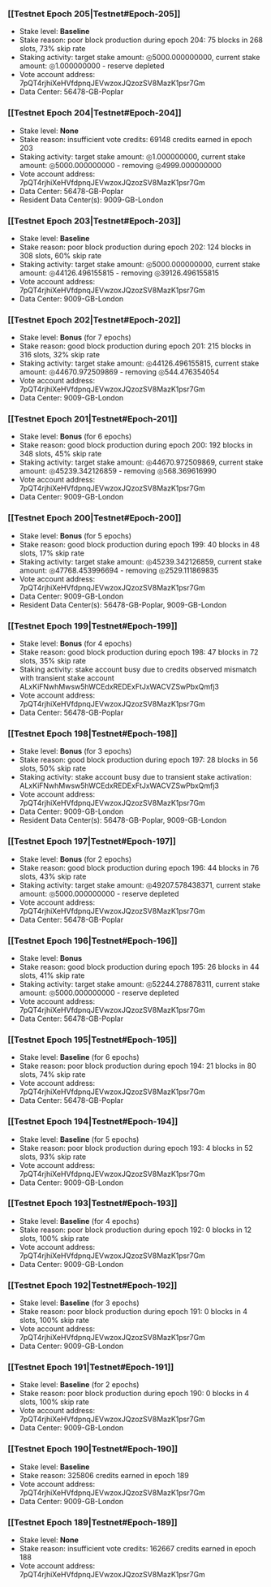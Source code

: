 ### [[Testnet Epoch 205|Testnet#Epoch-205]]
* Stake level: **Baseline**
* Stake reason: poor block production during epoch 204: 75 blocks in 268 slots, 73% skip rate
* Staking activity: target stake amount: ◎5000.000000000, current stake amount: ◎1.000000000 - reserve depleted
* Vote account address: 7pQT4rjhiXeHVfdpnqJEVwzoxJQzozSV8MazK1psr7Gm
* Data Center: 56478-GB-Poplar
### [[Testnet Epoch 204|Testnet#Epoch-204]]
* Stake level: **None**
* Stake reason: insufficient vote credits: 69148 credits earned in epoch 203
* Staking activity: target stake amount: ◎1.000000000, current stake amount: ◎5000.000000000 - removing ◎4999.000000000
* Vote account address: 7pQT4rjhiXeHVfdpnqJEVwzoxJQzozSV8MazK1psr7Gm
* Data Center: 56478-GB-Poplar
* Resident Data Center(s): 9009-GB-London
### [[Testnet Epoch 203|Testnet#Epoch-203]]
* Stake level: **Baseline**
* Stake reason: poor block production during epoch 202: 124 blocks in 308 slots, 60% skip rate
* Staking activity: target stake amount: ◎5000.000000000, current stake amount: ◎44126.496155815 - removing ◎39126.496155815
* Vote account address: 7pQT4rjhiXeHVfdpnqJEVwzoxJQzozSV8MazK1psr7Gm
* Data Center: 9009-GB-London
### [[Testnet Epoch 202|Testnet#Epoch-202]]
* Stake level: **Bonus** (for 7 epochs)
* Stake reason: good block production during epoch 201: 215 blocks in 316 slots, 32% skip rate
* Staking activity: target stake amount: ◎44126.496155815, current stake amount: ◎44670.972509869 - removing ◎544.476354054
* Vote account address: 7pQT4rjhiXeHVfdpnqJEVwzoxJQzozSV8MazK1psr7Gm
* Data Center: 9009-GB-London
### [[Testnet Epoch 201|Testnet#Epoch-201]]
* Stake level: **Bonus** (for 6 epochs)
* Stake reason: good block production during epoch 200: 192 blocks in 348 slots, 45% skip rate
* Staking activity: target stake amount: ◎44670.972509869, current stake amount: ◎45239.342126859 - removing ◎568.369616990
* Vote account address: 7pQT4rjhiXeHVfdpnqJEVwzoxJQzozSV8MazK1psr7Gm
* Data Center: 9009-GB-London
### [[Testnet Epoch 200|Testnet#Epoch-200]]
* Stake level: **Bonus** (for 5 epochs)
* Stake reason: good block production during epoch 199: 40 blocks in 48 slots, 17% skip rate
* Staking activity: target stake amount: ◎45239.342126859, current stake amount: ◎47768.453996694 - removing ◎2529.111869835
* Vote account address: 7pQT4rjhiXeHVfdpnqJEVwzoxJQzozSV8MazK1psr7Gm
* Data Center: 9009-GB-London
* Resident Data Center(s): 56478-GB-Poplar, 9009-GB-London
### [[Testnet Epoch 199|Testnet#Epoch-199]]
* Stake level: **Bonus** (for 4 epochs)
* Stake reason: good block production during epoch 198: 47 blocks in 72 slots, 35% skip rate
* Staking activity: stake account busy due to credits observed mismatch with transient stake account ALxKiFNwhMwsw5hWCEdxREDExFtJxWACVZSwPbxQmfj3
* Vote account address: 7pQT4rjhiXeHVfdpnqJEVwzoxJQzozSV8MazK1psr7Gm
* Data Center: 56478-GB-Poplar
### [[Testnet Epoch 198|Testnet#Epoch-198]]
* Stake level: **Bonus** (for 3 epochs)
* Stake reason: good block production during epoch 197: 28 blocks in 56 slots, 50% skip rate
* Staking activity: stake account busy due to transient stake activation: ALxKiFNwhMwsw5hWCEdxREDExFtJxWACVZSwPbxQmfj3
* Vote account address: 7pQT4rjhiXeHVfdpnqJEVwzoxJQzozSV8MazK1psr7Gm
* Data Center: 9009-GB-London
* Resident Data Center(s): 56478-GB-Poplar, 9009-GB-London
### [[Testnet Epoch 197|Testnet#Epoch-197]]
* Stake level: **Bonus** (for 2 epochs)
* Stake reason: good block production during epoch 196: 44 blocks in 76 slots, 43% skip rate
* Staking activity: target stake amount: ◎49207.578438371, current stake amount: ◎5000.000000000 - reserve depleted
* Vote account address: 7pQT4rjhiXeHVfdpnqJEVwzoxJQzozSV8MazK1psr7Gm
* Data Center: 56478-GB-Poplar
### [[Testnet Epoch 196|Testnet#Epoch-196]]
* Stake level: **Bonus**
* Stake reason: good block production during epoch 195: 26 blocks in 44 slots, 41% skip rate
* Staking activity: target stake amount: ◎52244.278878311, current stake amount: ◎5000.000000000 - reserve depleted
* Vote account address: 7pQT4rjhiXeHVfdpnqJEVwzoxJQzozSV8MazK1psr7Gm
* Data Center: 56478-GB-Poplar
### [[Testnet Epoch 195|Testnet#Epoch-195]]
* Stake level: **Baseline** (for 6 epochs)
* Stake reason: poor block production during epoch 194: 21 blocks in 80 slots, 74% skip rate 
* Vote account address: 7pQT4rjhiXeHVfdpnqJEVwzoxJQzozSV8MazK1psr7Gm
* Data Center: 56478-GB-Poplar
### [[Testnet Epoch 194|Testnet#Epoch-194]]
* Stake level: **Baseline** (for 5 epochs)
* Stake reason: poor block production during epoch 193: 4 blocks in 52 slots, 93% skip rate 
* Vote account address: 7pQT4rjhiXeHVfdpnqJEVwzoxJQzozSV8MazK1psr7Gm
* Data Center: 9009-GB-London
### [[Testnet Epoch 193|Testnet#Epoch-193]]
* Stake level: **Baseline** (for 4 epochs)
* Stake reason: poor block production during epoch 192: 0 blocks in 12 slots, 100% skip rate 
* Vote account address: 7pQT4rjhiXeHVfdpnqJEVwzoxJQzozSV8MazK1psr7Gm
* Data Center: 9009-GB-London
### [[Testnet Epoch 192|Testnet#Epoch-192]]
* Stake level: **Baseline** (for 3 epochs)
* Stake reason: poor block production during epoch 191: 0 blocks in 4 slots, 100% skip rate 
* Vote account address: 7pQT4rjhiXeHVfdpnqJEVwzoxJQzozSV8MazK1psr7Gm
* Data Center: 9009-GB-London
### [[Testnet Epoch 191|Testnet#Epoch-191]]
* Stake level: **Baseline** (for 2 epochs)
* Stake reason: poor block production during epoch 190: 0 blocks in 4 slots, 100% skip rate 
* Vote account address: 7pQT4rjhiXeHVfdpnqJEVwzoxJQzozSV8MazK1psr7Gm
* Data Center: 9009-GB-London
### [[Testnet Epoch 190|Testnet#Epoch-190]]
* Stake level: **Baseline**
* Stake reason: 325806 credits earned in epoch 189
* Vote account address: 7pQT4rjhiXeHVfdpnqJEVwzoxJQzozSV8MazK1psr7Gm
* Data Center: 9009-GB-London
### [[Testnet Epoch 189|Testnet#Epoch-189]]
* Stake level: **None**
* Stake reason: insufficient vote credits: 162667 credits earned in epoch 188
* Vote account address: 7pQT4rjhiXeHVfdpnqJEVwzoxJQzozSV8MazK1psr7Gm